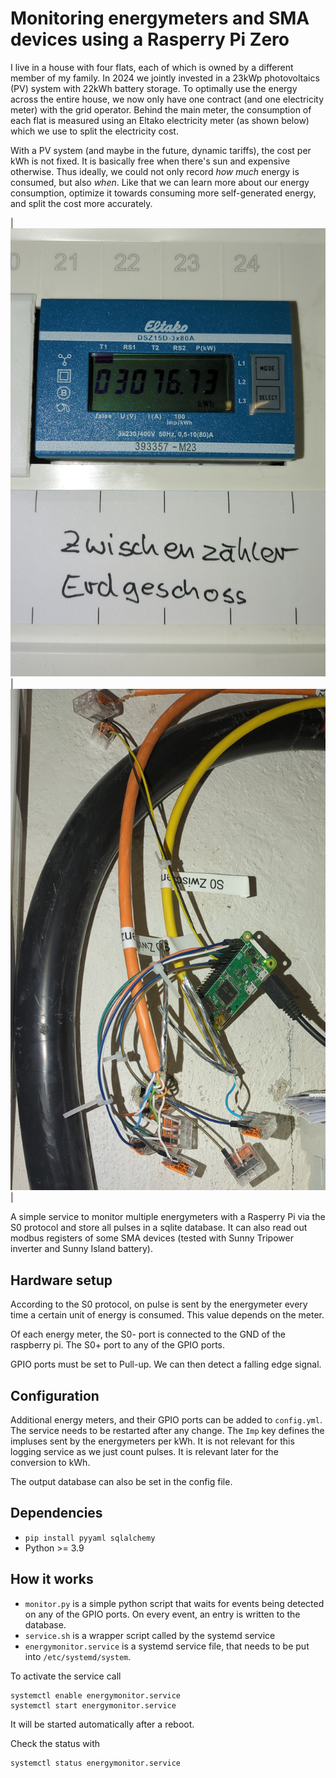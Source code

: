 # Monitoring energymeters and SMA devices using a Rasperry Pi Zero

I live in a house with four flats, each of which is owned by a different member of my family.
In 2024 we jointly invested in a 23kWp photovoltaics (PV) system with 22kWh battery storage. To optimally use the energy
across the entire house, we now only have one contract (and one electricity meter) with the grid operator. Behind
the main meter, the consumption of each flat is measured using an Eltako electricity meter (as shown below) which we
use to split the electricity cost.

With a PV system (and maybe in the future, dynamic tariffs), the cost per kWh is not fixed. It is basically
free when there's sun and expensive otherwise. Thus ideally, we could not only record _how much_ energy is consumed,
but also _when_. Like that we can learn more about our energy consumption, optimize it towards consuming more
self-generated energy, and split the cost more accurately.

| ![eltako meter](img/eltako_meter.jpg) | ![rasperry_pi](img/rasperry_pi.jpg) |

A simple service to monitor multiple energymeters with a Rasperry Pi via the S0 protocol and store all pulses in a sqlite database.
It can also read out modbus registers of some SMA devices (tested with Sunny Tripower inverter and Sunny Island battery).

## Hardware setup

According to the S0 protocol, on pulse is sent by the energymeter every time a certain unit of energy is consumed.
This value depends on the meter.

Of each energy meter, the S0- port is connected to the GND of the raspberry pi. The S0+ port to any of
the GPIO ports.

GPIO ports must be set to Pull-up. We can then detect a falling edge signal.

## Configuration

Additional energy meters, and their GPIO ports can be added to `config.yml`. The service needs to be restarted
after any change. The `Imp` key defines the impluses sent by the energymeters per kWh. It is not relevant
for this logging service as we just count pulses. It is relevant later for the conversion to kWh.

The output database can also be set in the config file.

## Dependencies

-   `pip install pyyaml sqlalchemy`
-   Python >= 3.9

## How it works

-   `monitor.py` is a simple python script that waits for events being detected on any of the GPIO ports. On every event,
    an entry is written to the database.
-   `service.sh` is a wrapper script called by the systemd service
-   `energymonitor.service` is a systemd service file, that needs to be put into `/etc/systemd/system`.

To activate the service call

```
systemctl enable energymonitor.service
systemctl start energymonitor.service
```

It will be started automatically after a reboot.

Check the status with

```
systemctl status energymonitor.service
```
